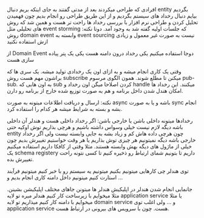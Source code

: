 افرادی که طراحی میکردند بعد از مدتی گفتند به جای اینکه بریم دنبال entity بگردیم بیایم دنبال رخداد های سیستم بگردیم و از این طریق طراحی رو انجام بدیم چون فهمیدن تحلیل کردن و طراحی نرم افزار با بررسی رخداد ها راحت تر هست و همین شد که روش های تحلیلی مثل event storming که جلسات اولیه گفته شد به وجود آمد. 
دوتا نکته:
روش domain event وابسته به event sourcing نیست 
به صورت غیر معمول و زیادی ازش استفاده نکنید

از Domain Event دوجا استفاده میکنیم 
یکی رخداد درون دامنه هست
یکی یک پتر پیاده سازی هست

وقتی یک کاری انجام میشه و به ازای اون یک رخدادی تولید میشه. یک سری ها که براشون مهم هست روش subscribe میکنن تا مطلع شوند. همون الگوی مرسوم pub-sub. به اون هایی که sub کردن اصلاحا میگن اون رخداد و handle میکنند. این رخداد ها امکان هندل شدن داخل برنامه و هم به صورت توزیع شده خارج از برنامه رو دارن. 

نکته: ارسال و دریافت اطلاعات میتونه به صورت async باشه و یا به صورت sync انجام بشه و بسته به شرایط میشه هر کدام را استفاده کرد. 

رخدادها میتونه داخلی باشن یا خارجی باشن:
اگر رخداد داخلی هست و هندلر آن داخلی باشه دیگه لازم نیست خیلی وسواس داشته باشیم و هرچی بذاریم توش اوکیه حتی entity چون هرچی داده هاش کم و زیاد بشه به جایی وابسته نیست 
ولی اگر رخداد خارجی باشه دیگه نمیتونیم هر چیزی توش بذاریم یا هر وقت خواستیم تغییرش بدیم چون خیلی از ماژول های دیگه بهش وابسته هستند. مثلا وقتی از کافکا داریم استفاده میکنیم یک schema registery داریم تا بتونیم شمای ارتباط رو ذخیره کنیم تا کسی نتونه راحت تغییرش بده. 

توی هندلر چی کارهایی میتونیم بکنیم
میتونیم یه سیستم رو با خبر کنیم 
میتونیم فرآیند استارت کنیم 
میتونیم داخل دامنه کاری انجام بدیم و ...

جانمایی انجام شدن هندلر در اپلیکیش 
هندلر ها میتونن جاهای مختلف اپلیکیشن بشینن. مثلا میخوایم با زیرساخت کار کنیم هندلر میره تو لایه application service یا مثلا میخوایم با دامنه کار کنیم میذاریم تو لایه domain service  و ... 
ولی اغلب توی application service هست. چون با سرویس های بیرونی در ارتباط هست. 




